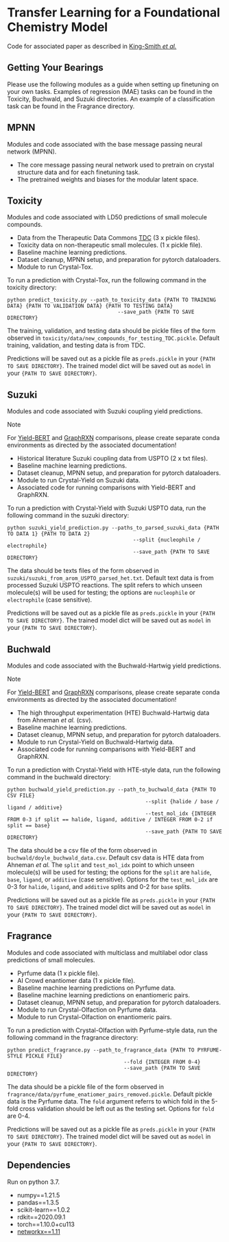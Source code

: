 # Transfer Learning for a Foundational Chemistry Model
Code for associated paper as described in [King-Smith *et al.*](https://chemrxiv.org/engage/chemrxiv/article-details/6501ed1a99918fe537e49e59)

## Getting Your Bearings
Please use the following modules as a guide when setting up finetuning on your own tasks. Examples of regression (MAE) tasks can be found in the Toxicity, Buchwald, and Suzuki directories. An example of a classification task can be found in the Fragrance directory.

## MPNN
Modules and code associated with the base message passing neural network (MPNN).
* The core message passing neural network used to pretrain on crystal structure data and for each finetuning task.
* The pretrained weights and biases for the modular latent space.

## Toxicity
Modules and code associated with LD50 predictions of small molecule compounds.
* Data from the Therapeutic Data Commons [TDC](https://tdcommons.ai/single_pred_tasks/tox/#acute-toxicity-ld50) (3 x pickle files).
* Toxicity data on non-therapeutic small molecules. (1 x pickle file).
* Baseline machine learning predictions.
* Dataset cleanup, MPNN setup, and preparation for pytorch dataloaders.
* Module to run Crystal-Tox.

To run a prediction with Crystal-Tox, run the following command in the toxicity directory:

```
python predict_toxicity.py --path_to_toxicity_data {PATH TO TRAINING DATA} {PATH TO VALIDATION DATA} {PATH TO TESTING DATA}
                                    --save_path {PATH TO SAVE DIRECTORY}
```

The training, validation, and testing data should be pickle files of the form observed in `toxicity/data/new_compounds_for_testing_TDC.pickle`. Default training, validation, and testing data is from TDC. 

Predictions will be saved out as a pickle file as `preds.pickle` in your `{PATH TO SAVE DIRECTORY}`. The trained model dict will be saved out as `model` in your `{PATH TO SAVE DIRECTORY}`.

## Suzuki
Modules and code associated with Suzuki coupling yield predictions.

> [!Note] 
> For [Yield-BERT](https://rxn4chemistry.github.io/rxn_yields/) and [GraphRXN](https://github.com/jidushanbojue/GraphRXN/tree/master) comparisons, please create separate conda environments as directed by the associated documentation!
* Historical literature Suzuki coupling data from USPTO (2 x txt files).
* Baseline machine learning predictions.
* Dataset cleanup, MPNN setup, and preparation for pytorch dataloaders.
* Module to run Crystal-Yield on Suzuki data.
* Associated code for running comparisons with Yield-BERT and GraphRXN.

To run a prediction with Crystal-Yield with Suzuki USPTO data, run the following command in the suzuki directory:

```
python suzuki_yield_prediction.py --paths_to_parsed_suzuki_data {PATH TO DATA 1} {PATH TO DATA 2}
                                         --split {nucleophile / electrophile}
                                         --save_path {PATH TO SAVE DIRECTORY}
```

The data should be texts files of the form observed in `suzuki/suzuki_from_arom_USPTO_parsed_het.txt`. Default text data is from processed Suzuki USPTO reactions. The split refers to which unseen molecule(s) will be used for testing; the options are `nucleophile` or `electrophile` (case sensitive). 

Predictions will be saved out as a pickle file as `preds.pickle` in your `{PATH TO SAVE DIRECTORY}`. The trained model dict will be saved out as `model` in your `{PATH TO SAVE DIRECTORY}`.

## Buchwald
Modules and code associated with the Buchwald-Hartwig yield predictions.

> [!Note] 
> For [Yield-BERT](https://rxn4chemistry.github.io/rxn_yields/) and [GraphRXN](https://github.com/jidushanbojue/GraphRXN/tree/master) comparisons, please create separate conda environments as directed by the associated documentation!
* The high throughput experimentation (HTE) Buchwald-Hartwig data from Ahneman *et al.* (csv).
* Baseline machine learning predictions.
* Dataset cleanup, MPNN setup, and preparation for pytorch dataloaders.
* Module to run Crystal-Yield on Buchwald-Hartwig data.
* Associated code for running comparisons with Yield-BERT and GraphRXN.

To run a prediction with Crystal-Yield with HTE-style data, run the following command in the buchwald directory:

```
python buchwald_yield_prediction.py --path_to_buchwald_data {PATH TO CSV FILE}
                                             --split {halide / base / ligand / additive}
                                             --test_mol_idx {INTEGER FROM 0-3 if split == halide, ligand, additive / INTEGER FROM 0-2 if split == base}
                                             --save_path {PATH TO SAVE DIRECTORY}
```

The data should be a csv file of the form observed in `buchwald/doyle_buchwald_data.csv`. Default csv data is HTE data from Ahneman *et al.* The `split` and `test_mol_idx` point to which unseen molecule(s) will be used for testing; the options for the `split` are `halide`, `base`, `ligand`, or `additive` (case sensitive). Options for the `test_mol_idx` are 0-3 for `halide`, `ligand`, and `additive` splits and 0-2 for `base` splits.

Predictions will be saved out as a pickle file as `preds.pickle` in your `{PATH TO SAVE DIRECTORY}`. The trained model dict will be saved out as `model` in your `{PATH TO SAVE DIRECTORY}`.

## Fragrance
Modules and code associated with multiclass and multilabel odor class predictions of small molecules.
* Pyrfume data (1 x pickle file).
* AI Crowd enantiomer data (1 x pickle file).
* Baseline machine learning predictions on Pyrfume data.
* Baseline machine learning predictions on enantiomeric pairs.
* Dataset cleanup, MPNN setup, and preparation for pytorch dataloaders.
* Module to run Crystal-Olfaction on Pyrfume data.
* Module to run Crystal-Olfaction on enantiomeric pairs.

To run a prediction with Crystal-Olfaction with Pyrfume-style data, run the following command in the fragrance directory:

```
python predict_fragrance.py --path_to_fragrance_data {PATH TO PYRFUME-STYLE PICKLE FILE}
                                      --fold {INTEGER FROM 0-4}
                                      --save_path {PATH TO SAVE DIRECTORY}
```

The data should be a pickle file of the form observed in `fragrance/data/pyrfume_enatiomer_pairs_removed.pickle`. Default pickle data is the Pyrfume data. The `fold` argument referrs to which fold in the 5-fold cross validation should be left out as the testing set. Options for `fold` are 0-4.

Predictions will be saved out as a pickle file as `preds.pickle` in your `{PATH TO SAVE DIRECTORY}`. The trained model dict will be saved out as `model` in your `{PATH TO SAVE DIRECTORY}`.

## Dependencies
Run on python 3.7.
* numpy==1.21.5
* pandas==1.3.5
* scikit-learn==1.0.2
* rdkit==2020.09.1
* torch==1.10.0+cu113
* [networkx==1.11](https://pypi.org/project/networkx/)






